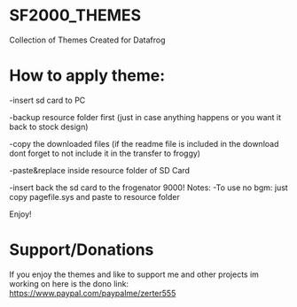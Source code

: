# SF2000_THEMES
Collection of Themes Created for Datafrog


# How to apply theme:

-insert sd card to PC

-backup resource folder first (just in case anything happens or you want it back to stock design)

-copy the downloaded files (if the readme file is included in the download dont forget to not include it in the transfer to froggy)

-paste&replace inside resource folder of SD Card

-insert back the sd card to the frogenator 9000!
Notes:
-To use no bgm: just copy pagefile.sys and paste to resource folder

Enjoy!
 
# Support/Donations
If you enjoy the themes and like to support me and other projects im working on here is the dono link:
 https://www.paypal.com/paypalme/zerter555

